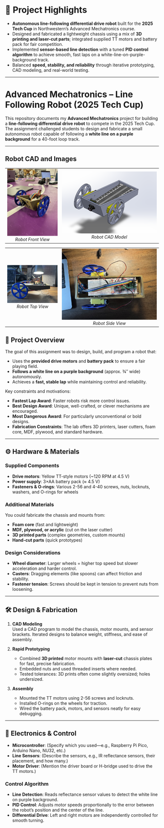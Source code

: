 # 🚦 Project Highlights  

- **Autonomous line-following differential drive robot** built for the **2025 Tech Cup** in Northwestern’s Advanced Mechatronics course.  
- Designed and fabricated a lightweight chassis using a mix of **3D printing and laser-cut parts**; integrated supplied TT motors and battery pack for fair competition.  
- Implemented **sensor-based line detection** with a tuned **PID control algorithm** to achieve smooth, fast laps on a white-line-on-purple-background track.  
- Balanced **speed, stability, and reliability** through iterative prototyping, CAD modeling, and real-world testing.  

---

# Advanced Mechatronics – Line Following Robot (2025 Tech Cup)

This repository documents my **Advanced Mechatronics** project for building a **line-following differential drive robot** to compete in the 2025 Tech Cup. The assignment challenged students to design and fabricate a small autonomous robot capable of following a **white line on a purple background** for a 40-foot loop track.

---
## Robot CAD and Images
<table>
  <tr>
    <td align="center">
      <img src="robotcad/robotiso.jpeg" alt="Robot Front View" width="300"/><br>
      <em>Robot Front View</em>
    </td>
    <td align="center">
      <img src="robotcad/robotCAD.png" alt="Robot CAD Model" width="600"/><br>
      <em>Robot CAD Model</em>
    </td>
  </tr>
</table>

<table>
  <tr>
    <td align="center">
      <img src="robotcad/IMG_4967.jpeg" alt="Robot Top View" width="300"/><br>
      <em>Robot Top View</em>
    </td>
    <td align="center">
      <img src="robotcad/IMG_4968.jpeg" alt="Robot Side View" width="600"/><br>
      <em>Robot Side View</em>
    </td>
  </tr>
</table>

## 📖 Project Overview

The goal of this assignment was to design, build, and program a robot that:

- Uses the **provided drive motors** and **battery pack** to ensure a fair playing field.  
- **Follows a white line on a purple background** (approx. ¾″ wide) autonomously.  
- Achieves a **fast, stable lap** while maintaining control and reliability.  

Key constraints and motivations:

- **Fastest Lap Award**: Faster robots risk more control issues.  
- **Best Design Award**: Unique, well-crafted, or clever mechanisms are encouraged.  
- **Most Dangerous Award**: For particularly unconventional or bold designs.  
- **Fabrication Constraints**: The lab offers 3D printers, laser cutters, foam core, MDF, plywood, and standard hardware.  

---

## ⚙️ Hardware & Materials

### Supplied Components
- **Drive motors**: Yellow TT-style motors (~120 RPM at 4.5 V)  
- **Power supply**: 3×AA battery pack (≈ 4.5 V)  
- **Fasteners & O-rings**: Various 2-56 and 4-40 screws, nuts, locknuts, washers, and O-rings for wheels  

### Additional Materials
You could fabricate the chassis and mounts from:
- **Foam core** (fast and lightweight)  
- **MDF, plywood, or acrylic** (cut on the laser cutter)  
- **3D printed parts** (complex geometries, custom mounts)  
- **Hand-cut parts** (quick prototypes)  

### Design Considerations
- **Wheel diameter**: Larger wheels = higher top speed but slower acceleration and harder control.  
- **Casters**: Dragging elements (like spoons) can affect friction and stability.  
- **Fastener tension**: Screws should be kept in tension to prevent nuts from loosening.  

---

## 🛠️ Design & Fabrication

1. **CAD Modeling**  
   Used a CAD program to model the chassis, motor mounts, and sensor brackets. Iterated designs to balance weight, stiffness, and ease of assembly.  

2. **Rapid Prototyping**  
   - Combined **3D printed** motor mounts with **laser-cut** chassis plates for fast, precise fabrication.  
   - Embedded nuts and used threaded inserts where needed.  
   - Tested tolerances: 3D prints often come slightly oversized; holes undersized.  

3. **Assembly**  
   - Mounted the TT motors using 2-56 screws and locknuts.  
   - Installed O-rings on the wheels for traction.  
   - Wired the battery pack, motors, and sensors neatly for easy debugging.  

---

## 🧠 Electronics & Control

- **Microcontroller**: (Specify which you used—e.g., Raspberry Pi Pico, Arduino Nano, NU32, etc.)  
- **Line Sensors**: (Describe the sensors, e.g., IR reflectance sensors, their placement, and how many.)  
- **Motor Driver**: (Mention the driver board or H-bridge used to drive the TT motors.)  

### Control Algorithm
- **Line Detection**: Reads reflectance sensor values to detect the white line on purple background.  
- **PID Control**: Adjusts motor speeds proportionally to the error between the robot’s position and the center of the line.  
- **Differential Drive**: Left and right motors are independently controlled for smooth turning.

